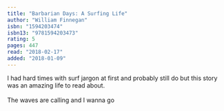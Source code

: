 ```yaml
---
title: "Barbarian Days: A Surfing Life"
author: "William Finnegan"
isbn: "1594203474"
isbn13: "9781594203473"
rating: 5
pages: 447
read: "2018-02-17"
added: "2018-01-09"
---
```

I had hard times with surf jargon at first and probably still do but this story was an amazing life to read about.<br/><br/>The waves are calling and I wanna go
